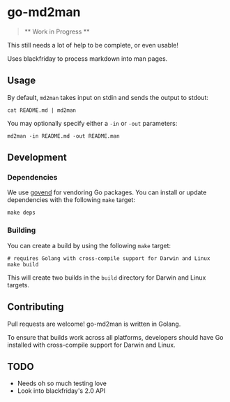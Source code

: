 # go-md2man

> ** Work in Progress **

This still needs a lot of help to be complete, or even usable!

Uses blackfriday to process markdown into man pages.

## Usage

By default, `md2man` takes input on stdin and sends the output to stdout:

```shell
cat README.md | md2man
```

You may optionally specify either a `-in` or `-out` parameters:

```shell
md2man -in README.md -out README.man
```

## Development

### Dependencies

We use [govend](https://github.com/govend/govend) for vendoring Go packages.
You can install or update dependencies with the following `make` target:

```shell
make deps
```

### Building

You can create a build by using the following `make` target:

```shell
# requires Golang with cross-compile support for Darwin and Linux
make build
```

This will create two builds in the `build` directory for Darwin and 
Linux targets.

## Contributing

Pull requests are welcome! go-md2man is written in Golang.

To ensure that builds work across all platforms, developers should have
Go installed with cross-compile support for Darwin and Linux.

## TODO

- Needs oh so much testing love
- Look into blackfriday's 2.0 API
